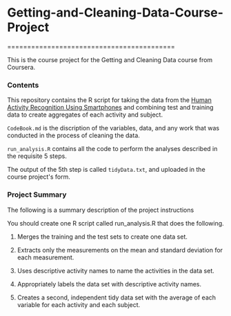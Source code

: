 # Getting-and-Cleaning-Data-Course-Project
==========================================

This is the course project for the Getting and Cleaning Data course from Coursera.
### Contents
This repository contains the R script for taking the data from the [Human Activity Recognition Using Smartphones](http://archive.ics.uci.edu/ml/datasets/Human+Activity+Recognition+Using+Smartphones) and combining test and training data to create aggregates of each activity and subject.

`CodeBook.md` is the discription of the variables, data, and any work that was conducted in the process of cleaning the data.

`run_analysis.R` contains all the code to perform the analyses described in the requisite 5 steps. 

The output of the 5th step is called `tidyData.txt`, and uploaded in the course project's form.

### Project Summary

The following is a summary description of the project instructions

You should create one R script called run_analysis.R that does the following. 

1. Merges the training and the test sets to create one data set. 

2. Extracts only the measurements on the mean and standard deviation for each measurement. 

3. Uses descriptive activity names to name the activities in the data set.

4. Appropriately labels the data set with descriptive activity names.

5. Creates a second, independent tidy data set with the average of each variable for each activity and each subject.

